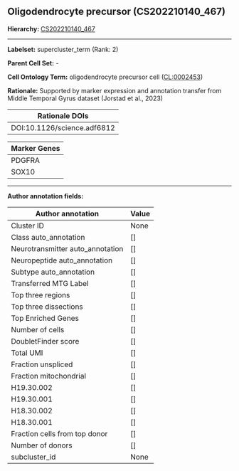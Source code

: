 ## Oligodendrocyte precursor (CS202210140_467)
<b>Hierarchy: </b>
[CS202210140_467](https://purl.brain-bican.org/taxonomy/CS202210140#CS202210140_467)

---


**Labelset:** supercluster_term (Rank: 2)

**Parent Cell Set:** -



**Cell Ontology Term:**  oligodendrocyte precursor cell ([CL:0002453](https://www.ebi.ac.uk/ols/ontologies/cl/terms?obo_id=CL:0002453)) 

**Rationale:** Supported by marker expression and annotation transfer from Middle Temporal Gyrus dataset (Jorstad et al., 2023)

| Rationale DOIs |
|----------------|
|DOI:10.1126/science.adf6812|

[MARKER GENES.]: #


| Marker Genes |
|--------------|
|PDGFRA|
|SOX10|

---

[TRANSFERRED ANNOTATIONS.]: #


[AUTHOR ANNOTATION FIELDS.]: #


**Author annotation fields:**

| Author annotation | Value |
|-------------------|-------|
|Cluster ID|None|
|Class auto_annotation|[]|
|Neurotransmitter auto_annotation|[]|
|Neuropeptide auto_annotation|[]|
|Subtype auto_annotation|[]|
|Transferred MTG Label|[]|
|Top three regions|[]|
|Top three dissections|[]|
|Top Enriched Genes|[]|
|Number of cells|[]|
|DoubletFinder score|[]|
|Total UMI|[]|
|Fraction unspliced|[]|
|Fraction mitochondrial|[]|
|H19.30.002|[]|
|H19.30.001|[]|
|H18.30.002|[]|
|H18.30.001|[]|
|Fraction cells from top donor|[]|
|Number of donors|[]|
|subcluster_id|None|
